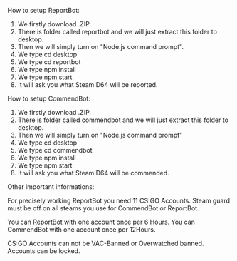 How to setup ReportBot:

1. We firstly download .ZIP.
2. There is folder called reportbot and we will just extract this folder to desktop.
3. Then we will simply turn on "Node.js command prompt".
4. We type cd desktop 
5. We type cd reportbot
6. We type npm install
7. We type npm start
8. It will ask you what SteamID64 will be reported.

How to setup CommendBot:

1. We firstly download .ZIP.
2. There is folder called commendbot and we will just extract this folder to desktop.
3. Then we will simply turn on "Node.js command prompt"
4. We type cd desktop 
5. We type cd commendbot
6. We type npm install
7. We type npm start
8. It will ask you what SteamID64 will be commended.

Other important informations:

For precisely working ReportBot you need 11 CS:GO Accounts.
Steam guard must be off on all steams you use for CommendBot or ReportBot.

You can ReportBot with one account once per 6 Hours.
You can CommendBot with one account once per 12Hours.

CS:GO Accounts can not be VAC-Banned or Overwatched banned.
Accounts can be locked.